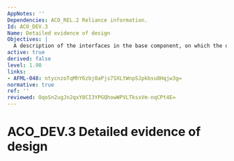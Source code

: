 ```yaml
---
AppNotes: ''
Dependencies: ACO_REL.2 Reliance information.
Id: ACO_DEV.3
Name: Detailed evidence of design
Objectives: |
  A description of the interfaces in the base component, on which the dependent component relies, is required. This is examined to determine whether or not it is consistent with the description of interfaces on which the dependent component relies, as provided in the reliance information. The interface description of the architecture of the base component is provided to enable the evaluator to determine whether or not that interface formed part of the TSF of the base component.
active: true
derived: false
level: 1.98
links:
- AFML-048: ntycnzoTqMhY6zbj0aPjs7SXLtWnpSJpkbsu8Hqjw3g=
normative: true
ref: ''
reviewed: OqoSn2ugJn2qxY8CI3YPGQhowWPVLTksxVm-nqCPt4E=
---
```


# ACO_DEV.3 Detailed evidence of design